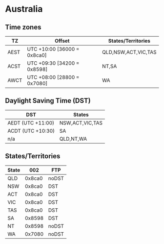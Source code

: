 
# Australia

## Time zones

| TZ   | Offset                      | States/Territories  | 
|------| ----------------------------|---------------------|
| AEST | UTC +10:00 [36000 = 0x8ca0] | QLD,NSW,ACT,VIC,TAS |
| ACST | UTC +09:30 [34200 = 0x‭8598‬] | NT,SA               |
| AWCT | UTC +08:00 [‭28800‬ = 0x‭7080‬] | WA                  |

## Daylight Saving Time (DST)

| DST               | States          |
|-------------------|-----------------|
| AEDT (UTC +11:00) | NSW,ACT,VIC,TAS |
| ACDT (UTC +10:30) | SA              |
| n/a               | QLD,NT,WA       |

## States/Territories

| State | 002    | FTP   |
|-------|--------|-------|
| QLD   | 0x8ca0 | noDST |
| NSW   | 0x8ca0 | DST   |
| ACT   | 0x8ca0 | DST   |
| VIC   | 0x8ca0 | DST   |
| TAS   | 0x8ca0 | DST   |
| SA    | 0x‭8598 | DST   |
| NT    | 0x‭8598 | noDST |
| WA    | 0x‭7080‬ | noDST |

